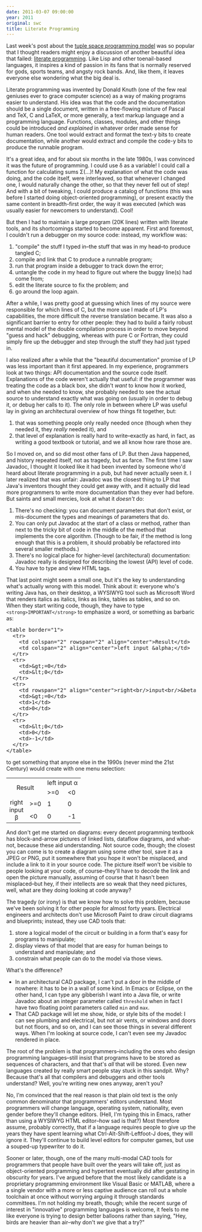 ```yaml
---
date: 2011-03-07 09:00:00
year: 2011
original: swc
title: Literate Programming
---
```

<p>Last week's post about the <a href="{{'/2011/03/01/tuple-spaces-or-good-ideas-dont-always-win/' | relative_url}}">tuple space programming model</a> was so popular that I thought readers might enjoy a discussion of another beautiful idea that failed: <a href="http://en.wikipedia.org/wiki/Literate_programming">literate programming</a>.  Like Lisp and other toenail-based languages, it inspires a kind of passion in its fans that is normally reserved for gods, sports teams, and angsty rock bands.  And, like them, it leaves everyone else wondering what the big deal is.</p>
<p>Literate programming was invented by Donald Knuth (one of the few real geniuses ever to grace computer science) as a way of making programs easier to understand.  His idea was that the code and the documentation should be a single document, written in a free-flowing mixture of Pascal and TeX, C and LaTeX, or more generally, a text markup language and a programming language.  Functions, classes, modules, and other things could be introduced <em>and explained</em> in whatever order made sense for human readers.  One tool would extract and format the text-y bits to create documentation, while another would extract and compile the code-y bits to produce the runnable program.</p>
<p>It's a great idea, and for about six months in the late 1980s, I was convinced it was the future of programming.  I could use &delta; as a variable! I could call a function for calculating sums &Sigma;(…)!  My explanation of what the code was doing, and the code itself, were interleaved, so that whenever I changed one, I would naturally change the other, so that they never fell out of step!  And with a bit of tweaking, I could produce a catalog of functions (this was before I started doing object-oriented programming), or present exactly the same content in breadth-first order, the way it was executed (which was usually easier for newcomers to understand).  Cool!</p>
<p>But then I had to maintain a large program (20K lines) written with literate tools, and its shortcomings started to become apparent.  First and foremost, I couldn't run a debugger on my source code: instead, my workflow was:</p>
<ol>
<li>"compile" the stuff I typed in–the stuff that was in my head–to produce tangled C;</li>
<li>compile and link that C to produce a runnable program;</li>
<li>run that program inside a debugger to track down the error;</li>
<li>untangle the code in my head to figure out where the buggy line(s) had come from;</li>
<li>edit the literate source to fix the problem; and</li>
<li>go around the loop again.</li>
</ol>
<p>After a while, I was pretty good at guessing which lines of my source were responsible for which lines of C, but the more use I made of LP's capabilities, the more difficult the reverse translation became.  It was also a significant barrier to entry for other people: they had to build a fairly robust mental model of the double compilation process in order to move beyond "guess and hack" debugging, whereas with pure C or Fortran, they could simply fire up the debugger and step through the stuff they had just typed in.</p>
<p>I also realized after a while that the "beautiful documentation" promise of LP was less important than it first appeared.  In my experience, programmers look at two things: API documentation and the source code itself.  Explanations of the code weren't actually that useful: if the programmer was treating the code as a black box, she didn't <em>want</em> to know how it worked, and when she needed to know, she probably needed to see the actual source to understand exactly what was going on (usually in order to debug it, or debug her calls to it).  The only role in between where LP was useful lay in giving an architectural overview of how things fit together, but:</p>
<ol>
<li>that was something people only really needed once (though when they needed it, they <em>really</em> needed it), and</li>
<li>that level of explanation is really hard to write–exactly as hard, in fact, as writing a good textbook or tutorial, and we all know how rare those are.</li>
</ol>
<p>So I moved on, and so did most other fans of LP.  But then Java happened, and history repeated itself, not as tragedy, but as farce.  The first time I saw Javadoc, I thought it looked like it had been invented by someone who'd heard about literate programming in a pub, but had never actually seen it.  I later realized that was unfair: Javadoc was the closest thing to LP that Java's inventors thought they could get away with, and it actually did lead more programmers to write more documentation than they ever had before.  But saints and small mercies, look at what it <em>doesn't</em> do:</p>
<ol>
<li>There's no checking: you can document parameters that don't exist, or mis-document the types and meanings of parameters that do.</li>
<li>You can only put Javadoc at the start of a class or method, rather than next to the tricky bit of code in the middle of the method that implements the core algorithm.  (Though to be fair, if the method is long enough that this is a problem, it should probably be refactored into several smaller methods.)</li>
<li>There's no logical place for higher-level (architectural) documentation: Javadoc really is designed for describing the lowest (API) level of code.</li>
<li>You have to type and view HTML tags.</li>
</ol>
<p>That last point might seem a small one, but it's the key to understanding what's actually wrong with this model.  Think about it: everyone who's writing Java has, on their desktop, a WYSIWYG tool such as Microsoft Word that renders italics as italics, links as links, tables as tables, and so on.  When they start writing code, though, they have to type <code>&lt;strong&gt;IMPORTANT&lt;/strong&gt;</code> to emphasize a word, or something as barbaric as:</p>
<pre>&lt;table border="1"&gt;
  &lt;tr&gt;
    &lt;td colspan="2" rowspan="2" align="center"&gt;Result&lt;/td&gt;
    &lt;td colspan="2" align="center"&gt;left input &amp;alpha;&lt;/td&gt;
  &lt;/tr&gt;
  &lt;tr&gt;
    &lt;td&gt;&amp;gt;=0&lt;/td&gt;
    &lt;td&gt;&amp;lt;0&lt;/td&gt;
  &lt;/tr&gt;
  &lt;tr&gt;
    &lt;td rowspan="2" align="center"&gt;right&lt;br/&gt;input&lt;br/&gt;&amp;beta;&lt;/td&gt;
    &lt;td&gt;&amp;gt;=0&lt;/td&gt;
    &lt;td&gt;1&lt;/td&gt;
    &lt;td&gt;0&lt;/td&gt;
  &lt;/tr&gt;
  &lt;tr&gt;
    &lt;td&gt;&amp;lt;0&lt;/td&gt;
    &lt;td&gt;0&lt;/td&gt;
    &lt;td&gt;-1&lt;/td&gt;
  &lt;/tr&gt;
&lt;/table&gt;
</pre>
<p>to get something that anyone else in the 1990s (never mind the 21st Century) would create with one menu selection:</p>
<table class="center">
<tbody>
<tr>
<td colspan="2" rowspan="2" align="center">Result</td>
<td colspan="2" align="center">left input &alpha;</td>
</tr>
<tr>
<td>&gt;=0</td>
<td>&lt;0</td>
</tr>
<tr>
<td rowspan="2" align="center">right<br />
input<br />
&beta;</td>
<td>&gt;=0</td>
<td>1</td>
<td>0</td>
</tr>
<tr>
<td>&lt;0</td>
<td>0</td>
<td>-1</td>
</tr>
</tbody>
</table>
<p>And don't get me started on diagrams: every decent programming textbook has block-and-arrow pictures of linked lists, dataflow diagrams, and what-not, because these aid understanding.  Not source code, though; the closest you can come is to create a diagram using some other tool, save it as a JPEG or PNG, put it somewhere that you hope it won't be misplaced, and include a link to it in your source code.  The picture itself won't be visible to people looking at your code, of course–they'll have to decode the link and open the picture manually, assuming of course that it hasn't been misplaced–but hey, if their intellects are so weak that they need pictures, well, what are they doing looking at code anyway?</p>
<p>The tragedy (or irony) is that we know how to solve this problem, because we've been solving it for other people for almost forty years.  Electrical engineers and architects don't use Microsoft Paint to draw circuit diagrams and blueprints; instead, they use CAD tools that:</p>
<ol>
<li>store a logical model of the circuit or building in a form that's easy for programs to manipulate;</li>
<li>display views of that model that are easy for human beings to understand and manipulate; and</li>
<li>constrain what people can do to the model via those views.</li>
</ol>
<p>What's the difference?</p>
<ul>
<li>In an architectural CAD package, I can't put a door in the middle of nowhere: it has to be in a wall of some kind.  In Emacs or Eclipse, on the other hand, I can type any gibberish I want into a Java file, or write Javadoc about an integer parameter called <code>threshold</code> when in fact I have two floating point parameters called <code>min</code> and <code>max</code>.</li>
<li>That CAD package will let me show, hide, or style bits of the model: I can see plumbing and electrical, but not air vents, or windows and doors but not floors, and so on, and I can see those things in several different ways.  When I'm looking at source code, I can't even see my Javadoc rendered in place.</li>
</ul>
<p>The root of the problem is that programmers–including the ones who design programming languages–still insist that programs have to be stored as sequences of characters, and that that's <em>all</em> that will be stored.  Even new languages created by really smart people stay stuck in this sandpit.  Why?  Because that's all that compilers and debuggers and other tools understand?  Well, you're writing new ones anyway, aren't you?</p>
<p>No, I'm convinced that the real reason is that plain old text is the only common denominator that programmers' editors understand.  Most programmers will change language, operating system, nationality, even gender before they'll change editors.  (Hell, I'm typing this in Emacs, rather than using a WYSIWYG HTML editor–how sad is that?)  Most therefore assume, probably correctly, that if a language requires people to give up the years they have spent learning what Ctrl-Alt-Shift-Leftfoot-J does, they will ignore it.  They'll continue to build level editors for computer games, but use a souped-up typewriter to do it.</p>
<p>Sooner or later, though, one of the many multi-modal CAD tools for programmers that people have built over the years will take off, just as object-oriented programming and hypertext eventually did after gestating in obscurity for years.  I've argued before that the most likely candidate is a proprietary programming environment like Visual Basic or MATLAB, where a a single vendor with a more or less captive audience can roll out a whole toolchain at once without worrying arguing it through standards committees.  I'm not holding my breath, though; while the recent surge of interest in "innovative" programming languages is welcome, it feels to me like everyone is trying to design better balloons rather than saying, "Hey, birds are heavier than air–why don't <em>we</em> give that a try?"</p>

